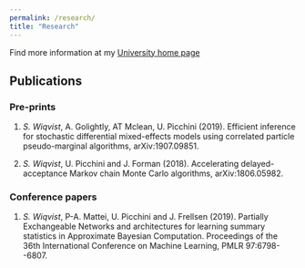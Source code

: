 ```yaml
---
permalink: /research/
title: "Research"
---
```



Find more information at my [University home page](http://www.maths.lu.se/staff/samuel-wiqvist/)

## Publications

### Pre-prints

1. *S. Wiqvist*, A. Golightly, AT Mclean, U. Picchini (2019). Efficient inference for stochastic differential mixed-effects models using correlated particle pseudo-marginal algorithms, arXiv:1907.09851.

2. *S. Wiqvist*, U. Picchini and J. Forman (2018). Accelerating delayed-acceptance Markov chain Monte Carlo algorithms, arXiv:1806.05982.


### Conference papers

1. *S. Wiqvist*, P-A. Mattei, U. Picchini and J. Frellsen (2019). Partially Exchangeable Networks and architectures for learning summary statistics in Approximate Bayesian Computation. Proceedings of the 36th International Conference on Machine Learning, PMLR 97:6798--6807.

